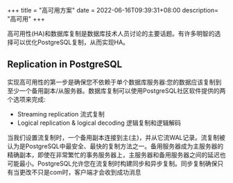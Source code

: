+++
title = "高可用方案"
date =  2022-06-16T09:39:31+08:00
description= "高可用"
+++

高可用性(HA)和数据库复制是数据库技术人员讨论的主要话题。有许多明智的选择可以优化PostgreSQL复制，从而实现HA。

## Replication in PostgreSQL

实现高可用性的第一步是确保您不依赖于单个数据库服务器:您的数据应该复制到至少一个备用副本/从服务器。数据库复制可以使用PostgreSQL社区软件提供的两个选项来完成:

- Streaming replication 流式复制
- Logical replication & logical decoding 逻辑复制和逻辑解码

当我们设置流复制时，一个备用副本连接到主(主)，并从它流WAL记录。流复制被认为是PostgreSQL中最安全、最快的复制方法之一。备用服务器成为主服务器的精确副本，即使在非常繁忙的事务服务器上，主服务器和备用服务器之间的延迟也可能最小。PostgreSQL允许您在流复制时构建同步和异步复制。同步复制确保只有当更改不只是com时，客户端才会收到成功消息
